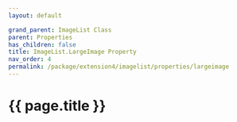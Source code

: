 ```yaml
---
layout: default

grand_parent: ImageList Class
parent: Properties
has_children: false
title: ImageList.LargeImage Property
nav_order: 4
permalink: /package/extension4/imagelist/properties/largeimage
---
```

# {{ page.title }}